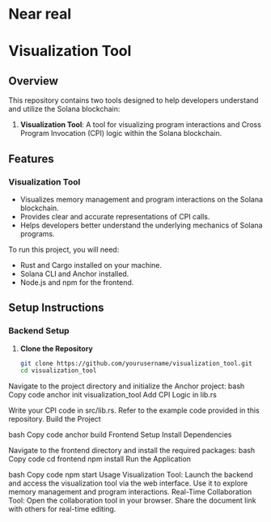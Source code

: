 # Near real
# Visualization Tool

## Overview

This repository contains two tools designed to help developers understand and utilize the Solana blockchain:

1. **Visualization Tool**: A tool for visualizing program interactions and Cross Program Invocation (CPI) logic within the Solana blockchain.
## Features

### Visualization Tool
- Visualizes memory management and program interactions on the Solana blockchain.
- Provides clear and accurate representations of CPI calls.
- Helps developers better understand the underlying mechanics of Solana programs.


To run this project, you will need:
- Rust and Cargo installed on your machine.
- Solana CLI and Anchor installed.
- Node.js and npm for the frontend.

## Setup Instructions

### Backend Setup

1. **Clone the Repository**
   ```bash
   git clone https://github.com/yourusername/visualization_tool.git
   cd visualization_tool
Navigate to the project directory and initialize the Anchor project:
bash
Copy code
anchor init visualization_tool
Add CPI Logic in lib.rs

Write your CPI code in src/lib.rs. Refer to the example code provided in this repository.
Build the Project

bash
Copy code
anchor build
Frontend Setup
Install Dependencies

Navigate to the frontend directory and install the required packages:
bash
Copy code
cd frontend
npm install
Run the Application

bash
Copy code
npm start
Usage
Visualization Tool: Launch the backend and access the visualization tool via the web interface. Use it to explore memory management and program interactions.
Real-Time Collaboration Tool: Open the collaboration tool in your browser. Share the document link with others for real-time editing.
 
